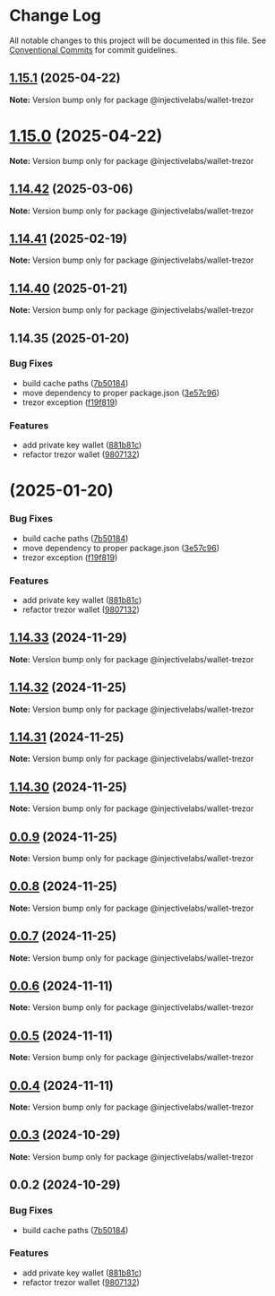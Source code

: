 # Change Log

All notable changes to this project will be documented in this file.
See [Conventional Commits](https://conventionalcommits.org) for commit guidelines.

## [1.15.1](https://github.com/InjectiveLabs/injective-ts/compare/@injectivelabs/wallet-trezor@1.15.0...@injectivelabs/wallet-trezor@1.15.1) (2025-04-22)

**Note:** Version bump only for package @injectivelabs/wallet-trezor





# [1.15.0](https://github.com/InjectiveLabs/injective-ts/compare/@injectivelabs/wallet-trezor@1.14.57...@injectivelabs/wallet-trezor@1.15.0) (2025-04-22)

**Note:** Version bump only for package @injectivelabs/wallet-trezor





## [1.14.42](https://github.com/InjectiveLabs/injective-ts/compare/@injectivelabs/wallet-trezor@1.14.41-alpha.18...@injectivelabs/wallet-trezor@1.14.42) (2025-03-06)

**Note:** Version bump only for package @injectivelabs/wallet-trezor

## [1.14.41](https://github.com/InjectiveLabs/injective-ts/compare/@injectivelabs/wallet-trezor@1.14.41-beta.15...@injectivelabs/wallet-trezor@1.14.41) (2025-02-19)

**Note:** Version bump only for package @injectivelabs/wallet-trezor

## [1.14.40](https://github.com/InjectiveLabs/injective-ts/compare/v1.14.35...v1.14.40) (2025-01-21)

**Note:** Version bump only for package @injectivelabs/wallet-trezor

## 1.14.35 (2025-01-20)

### Bug Fixes

- build cache paths ([7b50184](https://github.com/InjectiveLabs/injective-ts/commit/7b5018431d970bfb00d022878fbf7994e4878e72))
- move dependency to proper package.json ([3e57c96](https://github.com/InjectiveLabs/injective-ts/commit/3e57c96e4a3af096d7e3815f4d3e5b183bd5bdf4))
- trezor exception ([f19f819](https://github.com/InjectiveLabs/injective-ts/commit/f19f819f1bc9b80a71a582bad81f589505ec590b))

### Features

- add private key wallet ([881b81c](https://github.com/InjectiveLabs/injective-ts/commit/881b81c9d07532def5168b6f761108a7ab3fd3f2))
- refactor trezor wallet ([9807132](https://github.com/InjectiveLabs/injective-ts/commit/980713258fb2b667b97183a1d79f2c1b0374c70d))

# (2025-01-20)

### Bug Fixes

- build cache paths ([7b50184](https://github.com/InjectiveLabs/injective-ts/commit/7b5018431d970bfb00d022878fbf7994e4878e72))
- move dependency to proper package.json ([3e57c96](https://github.com/InjectiveLabs/injective-ts/commit/3e57c96e4a3af096d7e3815f4d3e5b183bd5bdf4))
- trezor exception ([f19f819](https://github.com/InjectiveLabs/injective-ts/commit/f19f819f1bc9b80a71a582bad81f589505ec590b))

### Features

- add private key wallet ([881b81c](https://github.com/InjectiveLabs/injective-ts/commit/881b81c9d07532def5168b6f761108a7ab3fd3f2))
- refactor trezor wallet ([9807132](https://github.com/InjectiveLabs/injective-ts/commit/980713258fb2b667b97183a1d79f2c1b0374c70d))

## [1.14.33](https://github.com/InjectiveLabs/injective-ts/compare/@injectivelabs/wallet-trezor@1.14.33-beta.4...@injectivelabs/wallet-trezor@1.14.33) (2024-11-29)

**Note:** Version bump only for package @injectivelabs/wallet-trezor

## [1.14.32](https://github.com/InjectiveLabs/injective-ts/compare/@injectivelabs/wallet-trezor@1.14.31...@injectivelabs/wallet-trezor@1.14.32) (2024-11-25)

**Note:** Version bump only for package @injectivelabs/wallet-trezor

## [1.14.31](https://github.com/InjectiveLabs/injective-ts/compare/@injectivelabs/wallet-trezor@1.14.30...@injectivelabs/wallet-trezor@1.14.31) (2024-11-25)

**Note:** Version bump only for package @injectivelabs/wallet-trezor

## [1.14.30](https://github.com/InjectiveLabs/injective-ts/compare/@injectivelabs/wallet-trezor@0.0.9...@injectivelabs/wallet-trezor@1.14.30) (2024-11-25)

**Note:** Version bump only for package @injectivelabs/wallet-trezor

## [0.0.9](https://github.com/InjectiveLabs/injective-ts/compare/@injectivelabs/wallet-trezor@0.0.8...@injectivelabs/wallet-trezor@0.0.9) (2024-11-25)

**Note:** Version bump only for package @injectivelabs/wallet-trezor

## [0.0.8](https://github.com/InjectiveLabs/injective-ts/compare/@injectivelabs/wallet-trezor@0.0.7...@injectivelabs/wallet-trezor@0.0.8) (2024-11-25)

**Note:** Version bump only for package @injectivelabs/wallet-trezor

## [0.0.7](https://github.com/InjectiveLabs/injective-ts/compare/@injectivelabs/wallet-trezor@0.0.7-beta.4...@injectivelabs/wallet-trezor@0.0.7) (2024-11-25)

**Note:** Version bump only for package @injectivelabs/wallet-trezor

## [0.0.6](https://github.com/InjectiveLabs/injective-ts/compare/@injectivelabs/wallet-trezor@0.0.5...@injectivelabs/wallet-trezor@0.0.6) (2024-11-11)

**Note:** Version bump only for package @injectivelabs/wallet-trezor

## [0.0.5](https://github.com/InjectiveLabs/injective-ts/compare/@injectivelabs/wallet-trezor@0.0.4...@injectivelabs/wallet-trezor@0.0.5) (2024-11-11)

**Note:** Version bump only for package @injectivelabs/wallet-trezor

## [0.0.4](https://github.com/InjectiveLabs/injective-ts/compare/@injectivelabs/wallet-trezor@0.0.4-beta.6...@injectivelabs/wallet-trezor@0.0.4) (2024-11-11)

**Note:** Version bump only for package @injectivelabs/wallet-trezor

## [0.0.3](https://github.com/InjectiveLabs/injective-ts/compare/@injectivelabs/wallet-trezor@0.0.3-beta.0...@injectivelabs/wallet-trezor@0.0.3) (2024-10-29)

**Note:** Version bump only for package @injectivelabs/wallet-trezor

## 0.0.2 (2024-10-29)

### Bug Fixes

- build cache paths ([7b50184](https://github.com/InjectiveLabs/injective-ts/commit/7b5018431d970bfb00d022878fbf7994e4878e72))

### Features

- add private key wallet ([881b81c](https://github.com/InjectiveLabs/injective-ts/commit/881b81c9d07532def5168b6f761108a7ab3fd3f2))
- refactor trezor wallet ([9807132](https://github.com/InjectiveLabs/injective-ts/commit/980713258fb2b667b97183a1d79f2c1b0374c70d))
